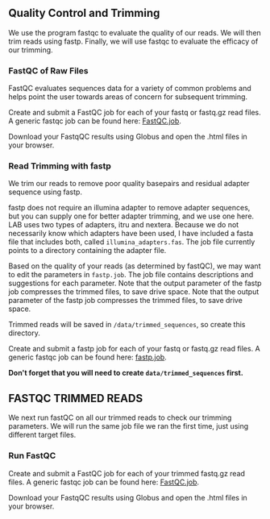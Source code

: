 ## Quality Control and Trimming
We use the program fastqc to evaluate the quality of our reads. We will then trim reads using fastp. Finally, we will use fastqc to evaluate the efficacy of our trimming.

### FastQC of Raw Files
FastQC evaluates sequences data for a variety of common problems and helps point the user towards areas of concern for subsequent trimming.

Create and submit a FastQC job for each of your fastq or fastq.gz read files.
A generic fastqc job can be found here: [FastQC.job](https://github.com/SmithsonianWorkshops/Genome_Skimming_Workshop_LAB_2024/blob/main/job_files/fastqc.job).

Download your FastqQC results using Globus and open the .html files in your browser.

### Read Trimming with fastp
We trim our reads to remove poor quality basepairs and residual adapter sequence using fastp.

fastp does not require an illumina adapter to remove adapter sequences, but you can supply one for better adapter trimming, and we use one here. LAB uses two types of adapters, itru and nextera. Because we do not necessarily know which adapters have been used, I have included a fasta file that includes both, called `illumina_adapters.fas`. The job file currently points to a directory containing the adapter file. 

Based on the quality of your reads (as determined by fastQC), we may want to edit the parameters in  `fastp.job`. The job file contains descriptions and suggestions for each parameter. Note that the output parameter of the fastp job compresses the trimmed files, to save drive space. Note that the output parameter of the fastp job compresses the trimmed files, to save drive space.

Trimmed reads will be saved in `/data/trimmed_sequences`, so create this directory. 

Create and submit a fastp job for each of your fastq or fastq.gz read files.
A generic fastqc job can be found here: [fastp.job](https://github.com/SmithsonianWorkshops/Genome_Skimming_Workshop_LAB_2024/blob/main/job_files/fastp.job). 

**Don't forget that you will need to create `data/trimmed_sequences` first.**

## FASTQC TRIMMED READS 
We next run fastQC on all our trimmed reads to check our trimming parameters. We will run the same job file we ran the first time, just using different target files.

### Run FastQC
Create and submit a FastQC job for each of your trimmed fastq.gz read files.
A generic fastqc job can be found here: [FastQC.job](https://github.com/SmithsonianWorkshops/Genome_Skimming_Workshop_LAB_2024/blob/main/job_files/fastqc.job).

Download your FastqQC results using Globus and open the .html files in your browser.
